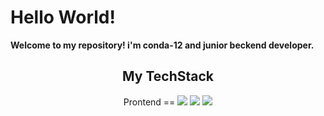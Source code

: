 
<h1>Hello World!</h1>
<p><b>Welcome to my repository! i'm conda-12 and junior beckend developer.</b></p>
<h2 align="center">My TechStack</h2>
<p align="center">
  Prontend ==
  <img src="https://img.shields.io/badge/HTML5-E34F26?style=flat-square&logo=HTML5&logoColor=white"/></a>
  <img src="https://img.shields.io/badge/CSS3-1572B6?style=flat-square&logo=CSS3&logoColor=white"/></a>
  <img src="https://img.shields.io/badge/JavaScript-F7DF1E?style=flat-square&logo=JavaScript&logoColor=white"/></a>
</p>
